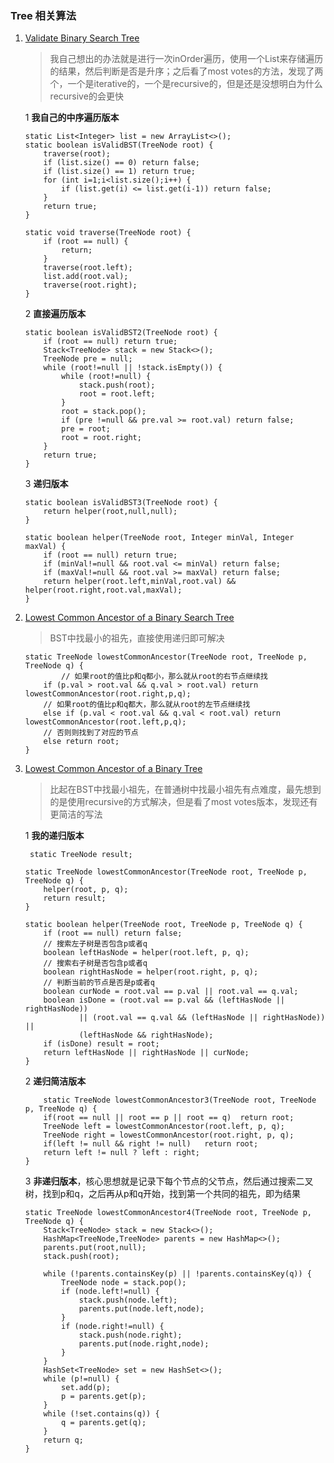 ### Tree 相关算法

1. [Validate Binary Search Tree](https://leetcode.com/problems/validate-binary-search-tree/)

	> 我自己想出的办法就是进行一次inOrder遍历，使用一个List来存储遍历的结果，然后判断是否是升序；之后看了most votes的方法，发现了两个，一个是iterative的，一个是recursive的，但是还是没想明白为什么recursive的会更快
	
	1 **我自己的中序遍历版本** 
	
	```
	static List<Integer> list = new ArrayList<>();
    static boolean isValidBST(TreeNode root) {
        traverse(root);
        if (list.size() == 0) return false;
        if (list.size() == 1) return true;
        for (int i=1;i<list.size();i++) {
            if (list.get(i) <= list.get(i-1)) return false;
        }
        return true;
    }

    static void traverse(TreeNode root) {
        if (root == null) {
            return;
        }
        traverse(root.left);
        list.add(root.val);
        traverse(root.right);
    }
	```
	
	2 **直接遍历版本**
	
	```
	static boolean isValidBST2(TreeNode root) {
        if (root == null) return true;
        Stack<TreeNode> stack = new Stack<>();
        TreeNode pre = null;
        while (root!=null || !stack.isEmpty()) {
            while (root!=null) {
                stack.push(root);
                root = root.left;
            }
            root = stack.pop();
            if (pre !=null && pre.val >= root.val) return false;
            pre = root;
            root = root.right;
        }
        return true;
    }
	```
	
	3 **递归版本**
	
	```
	static boolean isValidBST3(TreeNode root) {
        return helper(root,null,null);
    }

    static boolean helper(TreeNode root, Integer minVal, Integer maxVal) {
        if (root == null) return true;
        if (minVal!=null && root.val <= minVal) return false;
        if (maxVal!=null && root.val >= maxVal) return false;
        return helper(root.left,minVal,root.val) && helper(root.right,root.val,maxVal);
    }
	```
	
2. [Lowest Common Ancestor of a Binary Search Tree](https://leetcode.com/problems/lowest-common-ancestor-of-a-binary-search-tree/)

	> BST中找最小的祖先，直接使用递归即可解决
	
	```
	static TreeNode lowestCommonAncestor(TreeNode root, TreeNode p, TreeNode q) {
			// 如果root的值比p和q都小，那么就从root的右节点继续找
        if (p.val > root.val && q.val > root.val) return lowestCommonAncestor(root.right,p,q);
        // 如果root的值比p和q都大，那么就从root的左节点继续找
        else if (p.val < root.val && q.val < root.val) return lowestCommonAncestor(root.left,p,q);
        // 否则则找到了对应的节点
        else return root;
    }
	```
	
3. [Lowest Common Ancestor of a Binary Tree](https://leetcode.com/problems/lowest-common-ancestor-of-a-binary-tree/)

	> 比起在BST中找最小祖先，在普通树中找最小祖先有点难度，最先想到的是使用recursive的方式解决，但是看了most votes版本，发现还有更简洁的写法
	
	1 **我的递归版本**
	
	```
	 static TreeNode result;

    static TreeNode lowestCommonAncestor(TreeNode root, TreeNode p, TreeNode q) {
        helper(root, p, q);
        return result;
    }

    static boolean helper(TreeNode root, TreeNode p, TreeNode q) {
        if (root == null) return false;
        // 搜索左子树是否包含p或者q
        boolean leftHasNode = helper(root.left, p, q);
        // 搜索右子树是否包含p或者q
        boolean rightHasNode = helper(root.right, p, q);
        // 判断当前的节点是否是p或者q
        boolean curNode = root.val == p.val || root.val == q.val;
        boolean isDone = (root.val == p.val && (leftHasNode || rightHasNode))
                || (root.val == q.val && (leftHasNode || rightHasNode)) ||
                (leftHasNode && rightHasNode);
        if (isDone) result = root;
        return leftHasNode || rightHasNode || curNode;
    }

	```
	
	2 **递归简洁版本** 
	
	```
	    static TreeNode lowestCommonAncestor3(TreeNode root, TreeNode p, TreeNode q) {
        if(root == null || root == p || root == q)  return root;
        TreeNode left = lowestCommonAncestor(root.left, p, q);
        TreeNode right = lowestCommonAncestor(root.right, p, q);
        if(left != null && right != null)   return root;
        return left != null ? left : right;
    }
	```
	
	3 **非递归版本**，核心思想就是记录下每个节点的父节点，然后通过搜索二叉树，找到p和q，之后再从p和q开始，找到第一个共同的祖先，即为结果
	
	```
	static TreeNode lowestCommonAncestor4(TreeNode root, TreeNode p, TreeNode q) {
        Stack<TreeNode> stack = new Stack<>();
        HashMap<TreeNode,TreeNode> parents = new HashMap<>();
        parents.put(root,null);
        stack.push(root);

        while (!parents.containsKey(p) || !parents.containsKey(q)) {
            TreeNode node = stack.pop();
            if (node.left!=null) {
                stack.push(node.left);
                parents.put(node.left,node);
            }
            if (node.right!=null) {
                stack.push(node.right);
                parents.put(node.right,node);
            }
        }
        HashSet<TreeNode> set = new HashSet<>();
        while (p!=null) {
            set.add(p);
            p = parents.get(p);
        }
        while (!set.contains(q)) {
            q = parents.get(q);
        }
        return q;
    }
	```




